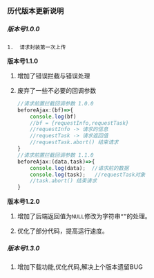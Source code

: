 

### 历代版本更新说明

##### 版本号1.0.0

	1.	请求封装第一次上传



**版本号1.1.0**

1. 增加了错误拦截与错误处理

2. 废弃了一些不必要的回调参数

   ```js
   //请求前置拦截回调参数 1.0.0
   beforeAjax:(bf)=>{
       console.log(bf)  
       //bf = {requestInfo,requestTask} 
       //requestInfo -> 请求的信息
       //requestTask -> 请求返回值
       //requestTask.abort() 结束请求
   }
   //请求前置拦截回调参数 1.1.0
   beforeAjax:(data,task)=>{
       console.log(data);  //请求前的数据
       console.log(task);	//requestTask对象
       //task.abort() 结束请求
   }
   ```

   

**版本号1.2.0**

1. 增加了后端返回值为`NULL`修改为字符串`“”`的处理。

2. 优化了部分代码，提高运行速度。

   

##### 版本号1.3.0

1. 增加下载功能,优化代码,解决上个版本遗留BUG

### 